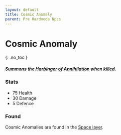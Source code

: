 ```yaml
---
layout: default
title: Cosmic Anomaly
parent: Pre Hardmode Npcs
---
```


# Cosmic Anomaly
{: .no_toc }

##### Summons the [Harbinger of Annihilation](https://koekmeneer.github.io/SupernovaMod/docs/npcs/bosses/harbinger_of_annihilation) when killed.

### Stats
- 75 Health
- 30 Damage
- 5 Defence

### Found
Cosmic Anomalies are found in the [Space layer](https://terraria.fandom.com/wiki/Space).
